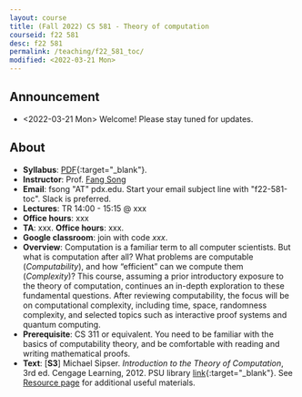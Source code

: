 ```yaml
---
layout: course
title: (Fall 2022) CS 581 - Theory of computation 
courseid: f22 581
desc: f22 581
permalink: /teaching/f22_581_toc/
modified: <2022-03-21 Mon>
---
```


## Announcement
*  <2022-03-21 Mon> Welcome! Please stay tuned for updates.

## About
*  **Syllabus**:
   [PDF]({{base}}/teaching/f22_581_toc/f22_581_toc_syllabus.pdf){:target="_blank"}.
*  **Instructor**: Prof. [Fang Song]({{base}}/) 
*  **Email**: fsong "AT" pdx.edu. Start your email subject line
   with "f22-581-toc". Slack is preferred. 
*  **Lectures**: TR 14:00 - 15:15 @ xxx
*  **Office hours**: xxx
*  **TA**: xxx. **Office hours**: xxx. 
*  **Google classroom**: join with code _xxx_. 
*  **Overview**: Computation is a familiar term to all computer
   scientists. But what is computation after all? What problems are
   computable (_Computability_), and how “efficient” can we compute
   them (_Complexity_)? This course, assuming a prior introductory
   exposure to the theory of computation, continues an in-depth
   exploration to these fundamental questions. After reviewing
   computability, the focus will be on computational complexity,
   including time, space, randomness complexity, and selected topics
   such as interactive proof systems and quantum computing.
*  **Prerequisite**: CS 311 or equivalent. You need to be familiar
   with the basics of computability theory, and be comfortable with
   reading and writing mathematical proofs.
*  **Text**: [**S3**] Michael Sipser. _Introduction to the Theory of
   Computation_, 3rd ed. Cengage Learning, 2012. PSU library
   [link](https://search.library.pdx.edu/permalink/f/p82vj0/CP99219117401853){:target="_blank"}. See
   [Resource page]({{base}}/teaching/f22_581_toc/resource/) for
   additional useful materials.


  
